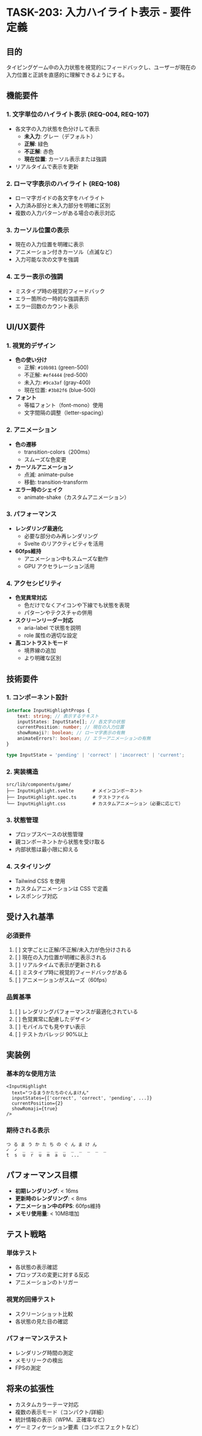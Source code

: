 # TASK-203: 入力ハイライト表示 - 要件定義

## 目的

タイピングゲーム中の入力状態を視覚的にフィードバックし、ユーザーが現在の入力位置と正誤を直感的に理解できるようにする。

## 機能要件

### 1. 文字単位のハイライト表示 (REQ-004, REQ-107)

- 各文字の入力状態を色分けして表示
  - **未入力**: グレー（デフォルト）
  - **正解**: 緑色
  - **不正解**: 赤色
  - **現在位置**: カーソル表示または強調
- リアルタイムで表示を更新

### 2. ローマ字表示のハイライト (REQ-108)

- ローマ字ガイドの各文字をハイライト
- 入力済み部分と未入力部分を明確に区別
- 複数の入力パターンがある場合の表示対応

### 3. カーソル位置の表示

- 現在の入力位置を明確に表示
- アニメーション付きカーソル（点滅など）
- 入力可能な次の文字を強調

### 4. エラー表示の強調

- ミスタイプ時の視覚的フィードバック
- エラー箇所の一時的な強調表示
- エラー回数のカウント表示

## UI/UX要件

### 1. 視覚的デザイン

- **色の使い分け**
  - 正解: `#10b981` (green-500)
  - 不正解: `#ef4444` (red-500)
  - 未入力: `#9ca3af` (gray-400)
  - 現在位置: `#3b82f6` (blue-500)
- **フォント**
  - 等幅フォント（font-mono）使用
  - 文字間隔の調整（letter-spacing）

### 2. アニメーション

- **色の遷移**
  - transition-colors（200ms）
  - スムーズな色変更
- **カーソルアニメーション**
  - 点滅: animate-pulse
  - 移動: transition-transform
- **エラー時のシェイク**
  - animate-shake（カスタムアニメーション）

### 3. パフォーマンス

- **レンダリング最適化**
  - 必要な部分のみ再レンダリング
  - Svelte のリアクティビティを活用
- **60fps維持**
  - アニメーション中もスムーズな動作
  - GPU アクセラレーション活用

### 4. アクセシビリティ

- **色覚異常対応**
  - 色だけでなくアイコンや下線でも状態を表現
  - パターンやテクスチャの併用
- **スクリーンリーダー対応**
  - aria-label で状態を説明
  - role 属性の適切な設定
- **高コントラストモード**
  - 境界線の追加
  - より明確な区別

## 技術要件

### 1. コンポーネント設計

```typescript
interface InputHighlightProps {
	text: string; // 表示するテキスト
	inputStates: InputState[]; // 各文字の状態
	currentPosition: number; // 現在の入力位置
	showRomaji?: boolean; // ローマ字表示の有無
	animateErrors?: boolean; // エラーアニメーションの有無
}

type InputState = 'pending' | 'correct' | 'incorrect' | 'current';
```

### 2. 実装構造

```
src/lib/components/game/
├── InputHighlight.svelte       # メインコンポーネント
├── InputHighlight.spec.ts      # テストファイル
└── InputHighlight.css          # カスタムアニメーション（必要に応じて）
```

### 3. 状態管理

- プロップスベースの状態管理
- 親コンポーネントから状態を受け取る
- 内部状態は最小限に抑える

### 4. スタイリング

- Tailwind CSS を使用
- カスタムアニメーションは CSS で定義
- レスポンシブ対応

## 受け入れ基準

### 必須要件

1. [ ] 文字ごとに正解/不正解/未入力が色分けされる
2. [ ] 現在の入力位置が明確に表示される
3. [ ] リアルタイムで表示が更新される
4. [ ] ミスタイプ時に視覚的フィードバックがある
5. [ ] アニメーションがスムーズ（60fps）

### 品質基準

1. [ ] レンダリングパフォーマンスが最適化されている
2. [ ] 色覚異常に配慮したデザイン
3. [ ] モバイルでも見やすい表示
4. [ ] テストカバレッジ 90%以上

## 実装例

### 基本的な使用方法

```svelte
<InputHighlight
  text="つるまうかたちのぐんまけん"
  inputStates={['correct', 'correct', 'pending', ...]}
  currentPosition={2}
  showRomaji={true}
/>
```

### 期待される表示

```
つ る ま う か た ち の ぐ ん ま け ん
✓  ✓  _  _  _  _  _  _  _  _  _  _  _
t  s  u  r  u  m  a  u  ...
```

## パフォーマンス目標

- **初期レンダリング**: < 16ms
- **更新時のレンダリング**: < 8ms
- **アニメーション中のFPS**: 60fps維持
- **メモリ使用量**: < 10MB増加

## テスト戦略

### 単体テスト

- 各状態の表示確認
- プロップスの変更に対する反応
- アニメーションのトリガー

### 視覚的回帰テスト

- スクリーンショット比較
- 各状態の見た目の確認

### パフォーマンステスト

- レンダリング時間の測定
- メモリリークの検出
- FPSの測定

## 将来の拡張性

- カスタムカラーテーマ対応
- 複数の表示モード（コンパクト/詳細）
- 統計情報の表示（WPM、正確率など）
- ゲーミフィケーション要素（コンボエフェクトなど）
